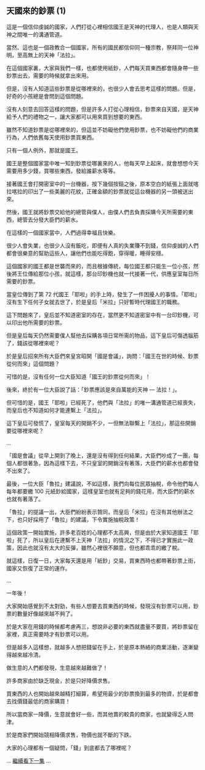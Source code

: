 ## 天國來的鈔票 (1)

這是一個信仰虔誠的國家，人們打從心裡相信國王是天神的代理人，也是人類與天神之間唯一的溝通管道。

當然、這也是一個政教合一個國家，所有的國民都信仰同一種宗教，祭拜同一位神明，至高無上的天神「法拉」。

在這個國家裏，大家與我們一樣，也都使用紙鈔，人們每天買東西都會隨身帶一些鈔票出去，需要的時候就拿出來用。

但是，沒有人知道這些鈔票是從哪裡來的，也很少人會去思考這樣的問題。但是，好奇的小孩總是會問到這個問題。

沒有人刻意去回答這樣的問題，但是許多人打從心理相信，鈔票來自天國，是天神給予人們的禮物之一，讓大家都可以用來買到想要的東西。

雖然不知道鈔票是從哪裡來的，但這並不妨礙他們使用鈔票，也不妨礙他們的商業行為，人們依舊每天使用鈔票買東西。

只有一個人例外，那就是國王。

國王是整個國家當中唯一知到鈔票從哪裏來的人，他每天早上起床，就會想想今天需要用多少錢，買哪些東西，發給誰薪水等等。

接著國王會打開密室中的一台機器，按下幾個按鈕之後，原本空白的紙張上面就喀拉喀拉的印出了一些美麗的花紋，正確金額的鈔票就從這台機器的另一頭被送出來。

然後，國王就將鈔票交給他的總管與僕人，由僕人們去負責採購今天所需要的東西，總管去分發大臣們的薪水。

在這樣的一個國家當中，人們過得幸福且快樂。

很少人會失業，也很少人沒有飯吃，即便有人真的失業賺不到錢，信仰虔誠的人們都會很樂意的幫助這些人，讓他們也能吃得飽，穿得暖，睡得安穩。

這個國家的國王都是世襲而來的，而且根據傳統，每位國王都只能生一位小孩，然後將王位傳給那位小孩，就這樣，那台印鈔機也就一代接著一代，供應皇室每日所需要的鈔票。

當皇位傳到了第 72 代國王「耶啦」的手上時，發生了一件困擾人的事情。「耶啦」沒有生下任何子女就去世了，於是皇后「米拉」只好暫時代理國王的職務。

這下問題來了，皇后並不知道密室的存在，當然更不知道密室中有一台印鈔機，可以印出他所需要的鈔票。

但是皇后每天仍然需要僕人幫他去採購各項日常所需的物品，這下皇后可傷透腦筋了，錢該從哪裡來呢？

於是皇后招來所有大臣們來皇宮昭開「國是會議」，詢問：「國王在世的時候、鈔票從何而來」這個問題？

可惜的是，沒有任何一位大臣知道「國王的鈔票從何而來」！

後來，終於有一位大臣說了話：「鈔票應該是來自萬能的天神 — 法拉！」。

但可惜的是，國王「耶啦」已經死了，他們與「法拉」的唯一溝通管道已經喪失，而皇后也不知道如何才能連繫上「法拉」。

這下皇后可發慌了，皇室每天的開銷不少，一但無法聯繫上「法拉」，那這些開銷要從哪裡來呢？

…

「國是會議」從早上開到了晚上，還是沒有得到任何結果，大臣們吵成了一團，每個人都很著急，因為這樣下去，不只皇室的開銷沒有著落，大臣們的薪水也都會發不出來了。

最後，一位大臣「魯拉」建議說，不如這樣，我們向每位民眾抽稅，命令他們每人每年都要繳 100 元紙鈔給國家，這樣皇室也就有足夠的錢花用，而大臣們的薪水也就有著落了。

「魯拉」的提議一出，大臣們紛紛表示贊同，而皇后「米拉」在沒有其他辦法之下，也只好採用了「魯拉」的建議，下令實施抽稅政策！

這個政策一開始實施，許多老百姓的心理都不太高興，但是由於大家知道國王「耶啦」死了，所以皇后在連繫不上天神「法拉」的情況之下，不得已才實施此一政策，因此也就沒有太大的反彈，雖然心裡很不願意，但也都乖乖的繳了稅。

就這樣，日復一日，大家每天還是用「紙鈔」交易，買東西時也都帶著鈔票上街，國家又恢復了正常的運作。

…

一年後！

大家開始感覺到不太對勁，有些人想要去買東西的時候，發現沒有鈔票可以用，鈔票的數量好像越來越不夠了。

於是大家在用錢的時候都考慮再三，想說非必要的東西就盡量不要買，將鈔票留在家裡，真正需要時才有鈔票可以用。

但是越多人這樣想，就越多人想把錢留在手上，於是原本熱絡的商業活動，逐漸變得越來越冷清。

做生意的人們都發現，生意越來越難做了！

許多商家由於缺乏現金，於是只好降價求售。

買東西的人也開始越來越精打細算，希望用最少的鈔票換到最多的物資，於是都會去找價錢最低的商家購買！

所以當商家一降價，生意就會好一些，而其他賣的較貴的商家，也就變得乏人問津。

於是商家們開始競相降價求售，物價也就不斷的下跌。

大家的心理都有一個疑問，「錢」到底都去了哪裡呢？

… [繼續看下一集](HeavenMoney2.html) …

